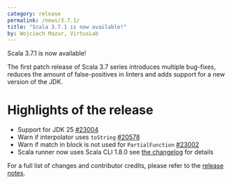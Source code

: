 ```yaml
---
category: release
permalink: /news/3.7.1/
title: "Scala 3.7.1 is now available!"
by: Wojciech Mazur, VirtusLab
---
```

Scala 3.7.1 is now available!

The first patch release of Scala 3.7 series introduces multiple bug-fixes, reduces the amount of false-positives in linters and adds support for a new version of the JDK.

# Highlights of the release

- Support for JDK 25 [#23004](https://github.com/scala/scala3/pull/23004)
- Warn if interpolator uses `toString` [#20578](https://github.com/scala/scala3/pull/20578)
- Warn if match in block is not used for `PartialFunction` [#23002](https://github.com/scala/scala3/pull/23002)
- Scala runner now uses Scala CLI 1.8.0 see [the changelog](https://github.com/VirtusLab/scala-cli/releases/tag/v1.8.0) for details

For a full list of changes and contributor credits, please refer to the [release notes](https://github.com/scala/scala3/releases/tag/3.7.1).
